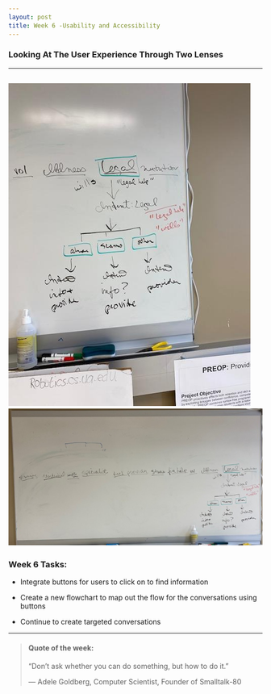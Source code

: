 ```yaml
---
layout: post
title: Week 6 -Usability and Accessibility
---
```


### Looking At The User Experience Through Two Lenses

----

![uapwksix1](/images/uapwksix1.jpg) ![uapwksix2](/images/uapwksix2.jpg)
----

### Week 6 Tasks:

- Integrate buttons for users to click on to find information

- Create a new flowchart to map out the flow for the conversations using buttons 

- Continue to create targeted conversations

----

> #### Quote of the week:
> “Don’t ask whether you can do something, but how to do it.”
>
> — Adele Goldberg, Computer Scientist, Founder of Smalltalk-80
